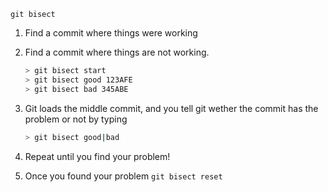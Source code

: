 `git bisect`

1. Find a commit where things were working
2. Find a commit where things are not working.

    ```bash
    > git bisect start
    > git bisect good 123AFE
    > git bisect bad 345ABE
    ```

3. Git loads the middle commit, and you tell git wether the commit has the problem or not by typing
    ```bash
    > git bisect good|bad
    ```
4. Repeat until you find your problem!
5. Once you found your problem `git bisect reset`
